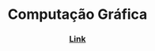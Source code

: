 <h1 align="center">Computação Gráfica</h1>

<h3 align="center"><a href="https://github.com/m-fidalgo/unesp/tree/master/cg/cheatsheets">Link</a></h3>
